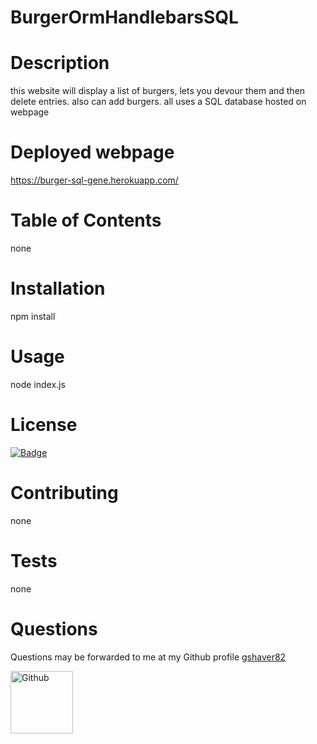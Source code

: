 # BurgerOrmHandlebarsSQL
# Description
this website will display a list of burgers, lets you devour them and then delete entries. also can add burgers. all uses a SQL database hosted on webpage
# Deployed webpage
https://burger-sql-gene.herokuapp.com/
# Table of Contents
none
# Installation
npm install
# Usage
node index.js
# License
<a href='https://opensource.org/licenses/MIT'><img alt='Badge' src='https://img.shields.io/badge/License-MIT-yellow.svg'></a>


# Contributing
none
# Tests
none
# Questions
 Questions may be forwarded to me at my Github profile
<a href='https://github.com/gshaver82'>gshaver82</a>

<img src='https://avatars3.githubusercontent.com/u/52022933?v=4' alt=Github profile picture width=100>